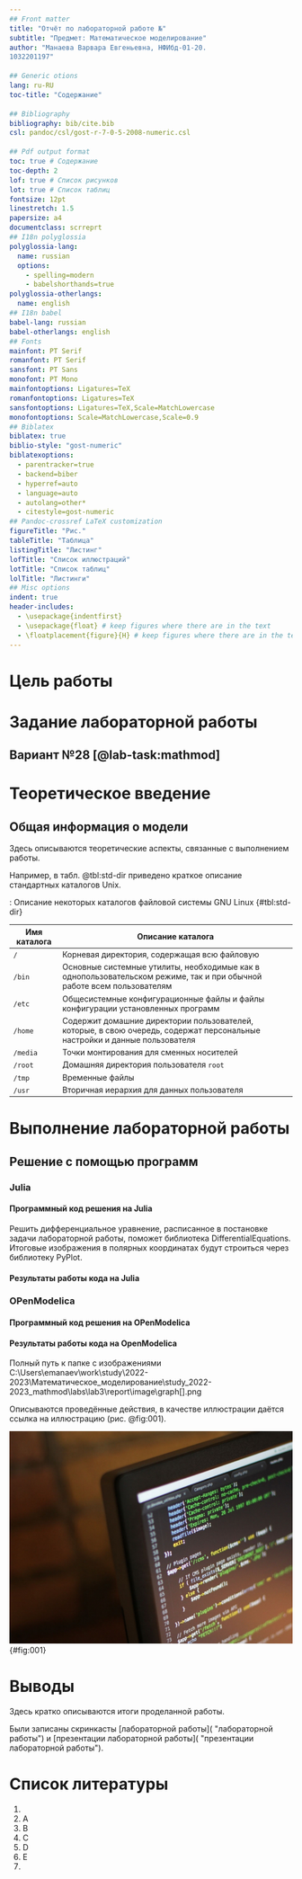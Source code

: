 ```yaml
---
## Front matter
title: "Отчёт по лабораторной работе №"
subtitle: "Предмет: Математическое моделирование"
author: "Манаева Варвара Евгеньевна, НФИбд-01-20.
1032201197"

## Generic otions
lang: ru-RU
toc-title: "Содержание"

## Bibliography
bibliography: bib/cite.bib
csl: pandoc/csl/gost-r-7-0-5-2008-numeric.csl

## Pdf output format
toc: true # Содержание
toc-depth: 2
lof: true # Список рисунков
lot: true # Список таблиц
fontsize: 12pt
linestretch: 1.5
papersize: a4
documentclass: scrreprt
## I18n polyglossia
polyglossia-lang:
  name: russian
  options:
	- spelling=modern
	- babelshorthands=true
polyglossia-otherlangs:
  name: english
## I18n babel
babel-lang: russian
babel-otherlangs: english
## Fonts
mainfont: PT Serif
romanfont: PT Serif
sansfont: PT Sans
monofont: PT Mono
mainfontoptions: Ligatures=TeX
romanfontoptions: Ligatures=TeX
sansfontoptions: Ligatures=TeX,Scale=MatchLowercase
monofontoptions: Scale=MatchLowercase,Scale=0.9
## Biblatex
biblatex: true
biblio-style: "gost-numeric"
biblatexoptions:
  - parentracker=true
  - backend=biber
  - hyperref=auto
  - language=auto
  - autolang=other*
  - citestyle=gost-numeric
## Pandoc-crossref LaTeX customization
figureTitle: "Рис."
tableTitle: "Таблица"
listingTitle: "Листинг"
lofTitle: "Список иллюстраций"
lotTitle: "Список таблиц"
lolTitle: "Листинги"
## Misc options
indent: true
header-includes:
  - \usepackage{indentfirst}
  - \usepackage{float} # keep figures where there are in the text
  - \floatplacement{figure}{H} # keep figures where there are in the text
---
```


# Цель работы



# Задание лабораторной работы
## Вариант №28 [@lab-task:mathmod]



# Теоретическое введение

## Общая информация о модели

Здесь описываются теоретические аспекты, связанные с выполнением работы.

Например, в табл. @tbl:std-dir приведено краткое описание стандартных каталогов Unix.

: Описание некоторых каталогов файловой системы GNU Linux {#tbl:std-dir}

| Имя каталога | Описание каталога                                                                                                          |
|--------------|----------------------------------------------------------------------------------------------------------------------------|
| `/`          | Корневая директория, содержащая всю файловую                                                                               |
| `/bin `      | Основные системные утилиты, необходимые как в однопользовательском режиме, так и при обычной работе всем пользователям     |
| `/etc`       | Общесистемные конфигурационные файлы и файлы конфигурации установленных программ                                           |
| `/home`      | Содержит домашние директории пользователей, которые, в свою очередь, содержат персональные настройки и данные пользователя |
| `/media`     | Точки монтирования для сменных носителей                                                                                   |
| `/root`      | Домашняя директория пользователя  `root`                                                                                   |
| `/tmp`       | Временные файлы                                                                                                            |
| `/usr`       | Вторичная иерархия для данных пользователя                                                                                 |

# Выполнение лабораторной работы

## Решение с помощью программ
### Julia
#### Программный код решения на Julia

Решить дифференциальное уравнение, расписанное в постановке задачи лабораторной работы, поможет библиотека DifferentialEquations. Итоговые изображения в полярных координатах будут строиться через библиотеку PyPlot.

#### Результаты работы кода на Julia

### OPenModelica
#### Программный код решения на OPenModelica

#### Результаты работы кода на OpenModelica

Полный путь к папке с изображениями
C:\Users\emanaev\work\study\2022-2023\Математическое_моделирование\study_2022-2023_mathmod\labs\lab3\report\image\graph[].png

Описываются проведённые действия, в качестве иллюстрации даётся ссылка на иллюстрацию (рис. @fig:001).

!["Название рисунка"](./image/placeimg_800_600_tech.jpg){#fig:001}


# Выводы

Здесь кратко описываются итоги проделанной работы.

Были записаны скринкасты [лабораторной работы]( "лабораторной работы") и [презентации лабораторной работы]( "презентации лабораторной работы").

# Список литературы

1. 
2. A
3. B
4. C
5. D
6. E
7. 
